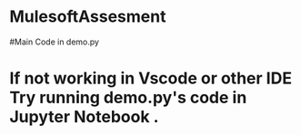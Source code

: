 # MulesoftAssesment
#Main Code in demo.py
# If not working in Vscode or other IDE  Try running demo.py's code  in Jupyter Notebook .
